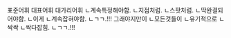 표준어휘
대표어휘
대가리어휘
ㄴ계속특정해야함.
ㄴ지점처럼.
ㄴ스팟처럼.
ㄴ딱완결되어야함.
ㄴ이게
ㄴ계속잡혀야함.
ㄴㄱㄱ.!!!
그래야지만이
ㄴ모든것들이
ㄴ유기적으로
ㄴ싹싹
ㄴ싹다잡힘.
ㄴㄱㄱ.!!!
